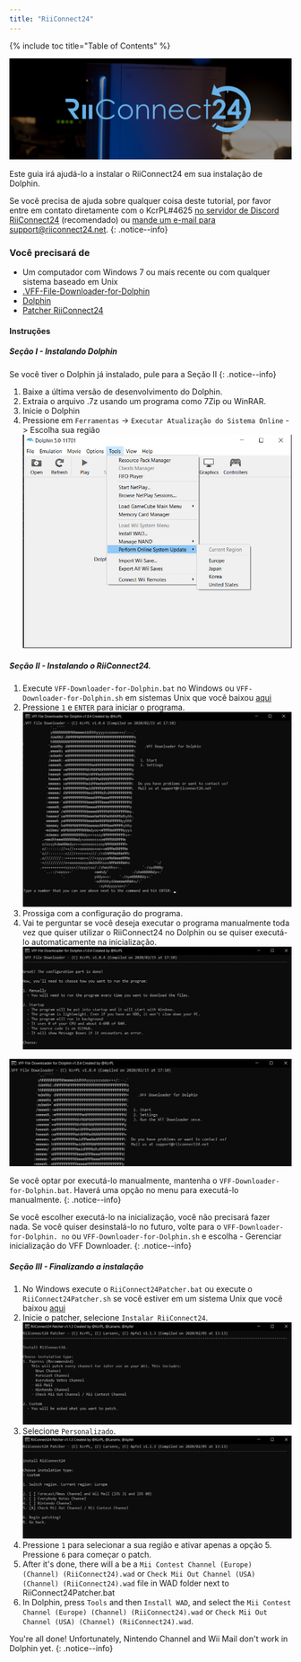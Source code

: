 ```yaml
---
title: "RiiConnect24"
---
```


{% include toc title="Table of Contents" %}

![Logo RiiConnect24](/images/WiiRC24Logo.jpg)

Este guia irá ajudá-lo a instalar o RiiConnect24 em sua instalação de Dolphin.

Se você precisa de ajuda sobre qualquer coisa deste tutorial, por favor entre em contato diretamente com o KcrPL#4625 [no servidor de Discord RiiConnect24](https://discord.gg/rc24) (recomendado) ou [mande um e-mail para support@riiconnect24.net](mailto:support@riiconnect24.net).
{: .notice--info}

### Você precisará de
* Um computador com Windows 7 ou mais recente ou com qualquer sistema baseado em Unix
* [.VFF-File-Downloader-for-Dolphin](https://github.com/RiiConnect24/.VFF-File-Downloader-for-Dolphin/releases)
* [Dolphin](https://dolphin-emu.org/download/)
* [Patcher RiiConnect24](https://github.com/RiiConnect24/RiiConnect24-Patcher/releases)

#### Instruções

##### Seção I - Instalando Dolphin

Se você tiver o Dolphin já instalado, pule para a Seção II
{: .notice--info}

1. Baixe a última versão de desenvolvimento do Dolphin.
2. Extraia o arquivo .7z usando um programa como 7Zip ou WinRAR.
3. Inicie o Dolphin
4. Pressione em `Ferramentas` -> `Executar Atualização do Sistema Online` -> Escolha sua região ![Perform Online System Update](/images/Dolphin_RC24/1.jpg)

##### Seção II - Instalando o RiiConnect24.

1. Execute `VFF-Downloader-for-Dolphin.bat` no Windows ou `VFF-Downloader-for-Dolphin.sh` em sistemas Unix que você baixou [aqui](https://github.com/RiiConnect24/.VFF-File-Downloader-for-Dolphin/releases)
2. Pressione `1` e `ENTER` para iniciar o programa. ![Main Menu](/images/Dolphin_RC24/2.jpg)
3. Prossiga com a configuração do programa.
4. Vai te perguntar se você deseja executar o programa manualmente toda vez que quiser utilizar o RiiConnect24 no Dolphin ou se quiser executá-lo automaticamente na inicialização. ![Choose how to boot the program](/images/Dolphin_RC24/3.jpg)

![Run once](/images/Dolphin_RC24/4.jpg)

Se você optar por executá-lo manualmente, mantenha o `VFF-Downloader-for-Dolphin.bat`. Haverá uma opção no menu para executá-lo manualmente.
{: .notice--info}

Se você escolher executá-lo na inicialização, você não precisará fazer nada. Se você quiser desinstalá-lo no futuro, volte para o `VFF-Downloader-for-Dolphin. no` ou `VFF-Downloader-for-Dolphin.sh` e escolha - Gerenciar inicialização do VFF Downloader.
{: .notice--info}

##### Seção III - Finalizando a instalação

1. No Windows execute o `RiiConnect24Patcher.bat` ou execute o `RiiConnect24Patcher.sh` se você estiver em um sistema Unix que você baixou [aqui](https://github.com/RiiConnect24/RiiConnect24-Patcher/releases)
2. Inicie o patcher, selecione `Instalar RiiConnect24`. ![Select Custom](/images/Dolphin_RC24/5.jpg)
3. Selecione `Personalizado`. ![Select Check Mii Out Channel](/images/Dolphin_RC24/6.jpg)
4. Pressione `1` para selecionar a sua região e ativar apenas a opção 5. Pressione `6` para começar o patch.
5. After it's done, there will a be a `Mii Contest Channel (Europe) (Channel) (RiiConnect24).wad` or `Check Mii Out Channel (USA) (Channel) (RiiConnect24).wad` file in WAD folder next to RiiConnect24Patcher.bat
6. In Dolphin, press `Tools` and then `Install WAD`, and select the `Mii Contest Channel (Europe) (Channel) (RiiConnect24).wad` or `Check Mii Out Channel (USA) (Channel) (RiiConnect24).wad`.

You're all done! Unfortunately, Nintendo Channel and Wii Mail don't work in Dolphin yet.
{: .notice--info}
